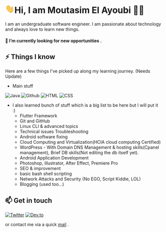 
# <img src="https://raw.githubusercontent.com/ABSphreak/ABSphreak/master/gifs/Hi.gif" width="30px">Hi, I am Moutasim El Ayoubi 👨‍💻

I am an undergraduate software engineer. I am passionate about technology and always love to learn new things.

#### 🔭 I’m currently looking for new opportunities .


## ⚡ Things I know

Here are a few things I've picked up along my learning journey. (Needs Update)

   - Main stuff
   
   ![Java](https://img.shields.io/badge/Java-ED8B00?style=for-the-badge&logo=java&logoColor=white) ![Github](https://img.shields.io/badge/github%20-%23121011.svg?&style=for-the-badge&logo=github&logoColor=white) ![HTML](https://img.shields.io/badge/HTML5-E34F26?style=for-the-badge&logo=html5&logoColor=white) ![CSS](https://img.shields.io/badge/CSS-239120?&style=for-the-badge&logo=css3&logoColor=white)
   
   - I also learned bunch of stuff which is a big list to be here but I will put it :)
      - Flutter Framework
      - Git and GitHub 
      - Linux CLI & advanced topics 
      - Technical issues Troubleshooting 
      - Android software fixing 
      - Cloud Computing and Virtualization(HCIA cloud computing Certified)
      - WordPress - With Domain DNS Management & hosting skills(Cpanel management), Brief DB skills(Not editing the db itself yet).
      - Android Application Development
      - Photoshop, illustrator, After Effect, Premiere Pro
      - SEO & improvement
      - basic bash shell scripting
      - Network Attacks and Security (No EGO, Script Kiddie, LOL)
      - Blogging (used too...)
  

<!-- On the way: ![MySQL](https://img.shields.io/badge/MySQL-00000F?style=for-the-badge&logo=mysql&logoColor=white) ![MongoDB](https://img.shields.io/badge/MongoDB-4EA94B?style=for-the-badge&logo=mongodb&logoColor=white) -->
 
 
 
   
<!-- On the way: ![Docker](https://img.shields.io/badge/docker%20-%230db7ed.svg?&style=for-the-badge&logo=docker&logoColor=white) 

![](https://img.shields.io/badge/-Raspberry%20Pi-C51A4A?style=for-the-badge&logo=Raspberry-Pi) ![](https://img.shields.io/badge/-Arduino-00979D?style=for-the-badge&logo=Arduino&logoColor=white)
-->
 


## 📫 Get in touch
[![Twitter](https://img.shields.io/badge/Twitter-1DA1F2?style=for-the-badge&logo=twitter&logoColor=white)](https://twitter.com/Moutasim_Ayoubi)   [![Dev.to](https://img.shields.io/badge/dev.to-0A0A0A?style=for-the-badge&logo=dev.to&logoColor=white)](https://dev.to/moutasim)


 or contact me via a quick [mail](mailto:moutasim9997@gmail.com) .

 
